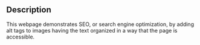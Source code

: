 # <UCI-Challenge-1>

## Description

This webpage demonstrates SEO, or search engine optimization, by adding alt tags to images
having the text organized in a way that the page is accessible.
